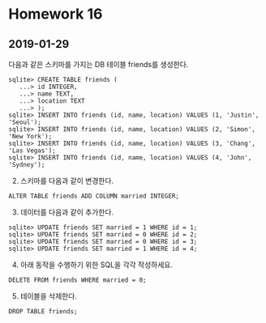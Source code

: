 # Homework 16

## 2019-01-29



다음과 같은 스키마를 가지는 DB 테이블 friends를 생성한다.

```sqlite
sqlite> CREATE TABLE friends (
   ...> id INTEGER,
   ...> name TEXT,
   ...> location TEXT
   ...> );
sqlite> INSERT INTO friends (id, name, location) VALUES (1, 'Justin', 'Seoul');                                 
sqlite> INSERT INTO friends (id, name, location) VALUES (2, 'Simon', 'New York');                        
sqlite> INSERT INTO friends (id, name, location) VALUES (3, 'Chang', 'Las Vegas');                   
sqlite> INSERT INTO friends (id, name, location) VALUES (4, 'John', 'Sydney');     
```



2. 스키마를 다음과 같이 변경한다.

```sqlite
ALTER TABLE friends ADD COLUMN married INTEGER;
```



3. 데이터를 다음과 같이 추가한다.

```sqlite
sqlite> UPDATE friends SET married = 1 WHERE id = 1;                       
sqlite> UPDATE friends SET married = 0 WHERE id = 2;                       
sqlite> UPDATE friends SET married = 0 WHERE id = 3;
sqlite> UPDATE friends SET married = 1 WHERE id = 4;      
```



4. 아래 동작을 수행하기 위한 SQL을 각각 작성하세요.

```sqlite
DELETE FROM friends WHERE married = 0;
```



5. 테이블을 삭제한다.

```sqlite
DROP TABLE friends;
```


